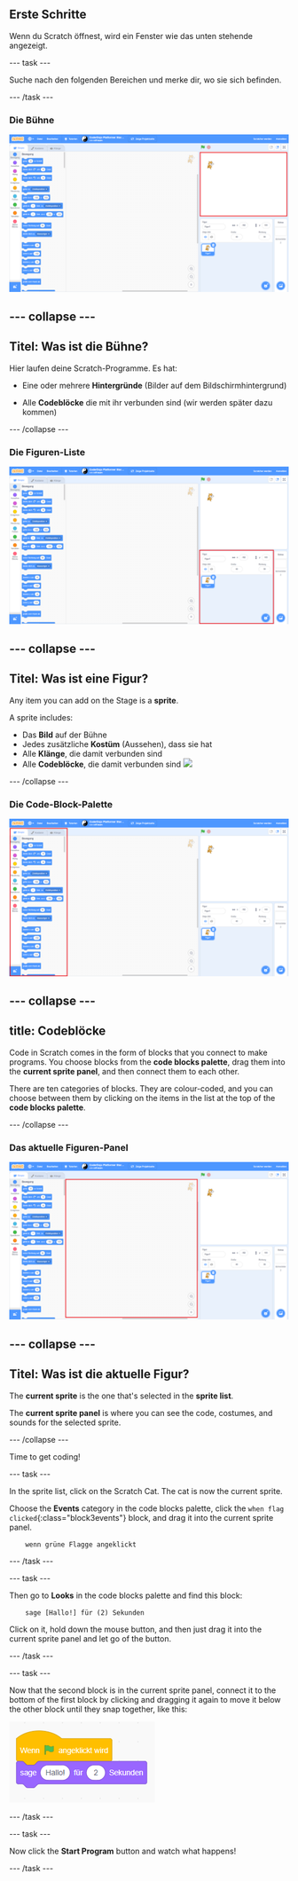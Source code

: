 ## Erste Schritte

Wenn du Scratch öffnest, wird ein Fenster wie das unten stehende angezeigt.

\--- task \---

Suche nach den folgenden Bereichen und merke dir, wo sie sich befinden.

\--- /task \---

### Die Bühne

![Scratch-Fenster mit hervorgehobener Bühne](images/hlStage.png)

## \--- collapse \---

## Titel: Was ist die Bühne?

Hier laufen deine Scratch-Programme. Es hat:

* Eine oder mehrere **Hintergründe** \(Bilder auf dem Bildschirmhintergrund\)

* Alle **Codeblöcke** die mit ihr verbunden sind \(wir werden später dazu kommen\)

\--- /collapse \---

### Die Figuren-Liste

![Scratch-Fenster mit hervorgehobener Figuren-Liste](images/hlSpriteList.png)

## \--- collapse \---

## Titel: Was ist eine Figur?

Any item you can add on the Stage is a **sprite**.

A sprite includes:

* Das **Bild** auf der Bühne
* Jedes zusätzliche **Kostüm** \(Aussehen\), dass sie hat
* Alle **Klänge**, die damit verbunden sind
* Alle **Codeblöcke**, die damit verbunden sind ![](images/setup2.png)

\--- /collapse \---

### Die Code-Block-Palette

![Scratch window with the blocks pallet highlighted](images/hlBlocksPalette.png)

## \--- collapse \---

## title: Codeblöcke

Code in Scratch comes in the form of blocks that you connect to make programs. You choose blocks from the **code blocks palette**, drag them into the **current sprite panel**, and then connect them to each other.

There are ten categories of blocks. They are colour-coded, and you can choose between them by clicking on the items in the list at the top of the **code blocks palette**.

\--- /collapse \---

### Das aktuelle Figuren-Panel

![Scratch window with the current sprite panel highlighted](images/hlCurrentSpritePanel.png)

## \--- collapse \---

## Titel: Was ist die aktuelle Figur?

The **current sprite** is the one that's selected in the **sprite list**.

The **current sprite panel** is where you can see the code, costumes, and sounds for the selected sprite.

\--- /collapse \---

Time to get coding!

\--- task \---

In the sprite list, click on the Scratch Cat. The cat is now the current sprite.

Choose the **Events** category in the code blocks palette, click the `when flag clicked`{:class="block3events"} block, and drag it into the current sprite panel.

```blocks3
    wenn grüne Flagge angeklickt
```

\--- /task \---

\--- task \---

Then go to **Looks** in the code blocks palette and find this block:

```blocks3
    sage [Hallo!] für (2) Sekunden
```

Click on it, hold down the mouse button, and then just drag it into the current sprite panel and let go of the button.

\--- /task \---

\--- task \---

Now that the second block is in the current sprite panel, connect it to the bottom of the first block by clicking and dragging it again to move it below the other block until they snap together, like this:

![](images/setup3.png)

\--- /task \---

\--- task \---

Now click the **Start Program** button and watch what happens!

\--- /task \---